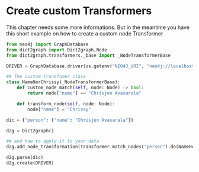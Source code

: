 # Create custom Transformers

This chapter needs some more informations. But in the meantime you have this short example on how to create a custom node Transformer


```python
from neo4j import GraphDatabase
from dict2graph import Dict2graph,Node
from dict2graph.transformers._base import _NodeTransformerBase

DRIVER = GraphDatabase.driver(os.getenv("NEO4J_URI", "neo4j://localhost"))

## The custom transfomer class
class NameHerChrissy(_NodeTransformerBase):
    def custom_node_match(self, node: Node) -> bool:
        return node["name"] == "Chrisjen Avasarala"

    def transform_node(self, node: Node):
        node["name"] = "Chrissy"

dic = {"person": {"name": "Chrisjen Avasarala"}}

d2g = Dict2graph()

## and how to apply it to your data
d2g.add_node_transformation(Transformer.match_nodes("person").do(NameHerChrissy()))

d2g.parse(dic)
d2g.create(DRIVER)

```

